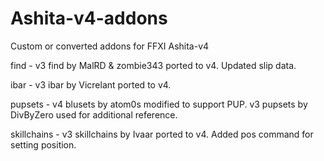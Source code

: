 # Ashita-v4-addons
Custom or converted addons for FFXI Ashita-v4

find - v3 find by MalRD & zombie343 ported to v4. Updated slip data.

ibar - v3 ibar by Vicrelant ported to v4.

pupsets - v4 blusets by atom0s modified to support PUP. v3 pupsets by DivByZero used for additional reference.

skillchains - v3 skillchains by Ivaar ported to v4. Added pos command for setting position.
